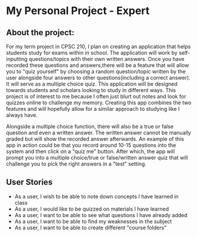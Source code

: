 # My Personal Project - Expert



## About the project:
For my term project in CPSC 210, I plan on creating an application that helps students study for exams within in school. The application will work by self-inputting questions/topics with their own written answers. Once you have recorded these questions and answers,there will be a feature that will allow you to "quiz yourself" by choosing a random question/topic written by the user alongside four answers to other questions(including a correct answer). It will serve as a multiple choice quiz. This application will be designed towards students and scholars looking to study in different ways. This project is of interest to me because I often just blurt out notes and look for quizzes online to challenge my memory. Creating this  app combines the two features and will hopefully allow for a similar approach to studying like I always have.

Alongside a multiple choice function, there will also be a true or false question and even a written answer. The written answer cannot be manually graded but will show the recorded answer afterwards. An example of this app in action could be that you record around 10-15 questions into the system and then click on a "quiz me" button. After which, the app will prompt you into a multiple choice/true or false/written answer quiz that will challenge you to pick the right answers in a "test" setting.

## User Stories
- As a user, I wish to be able to note down concepts I have learned in class
- As a user, I would like to be quizzed on materials I have learned
- As a user, I want to be able to see what questions I have already added
- As a user, I want to be able to find my weaknesses in the subject
- As a user, I want to be able to create different "course folders"

